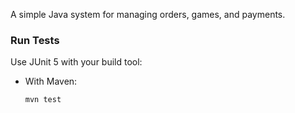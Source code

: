 A simple Java system for managing orders, games, and payments.

### Run Tests
Use JUnit 5 with your build tool:

- With Maven:
  ```bash
  mvn test
